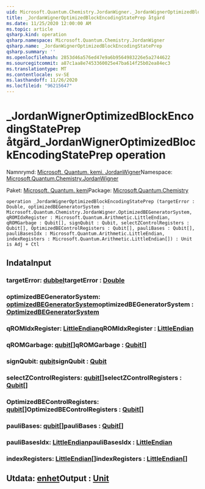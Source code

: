 ```yaml
---
uid: Microsoft.Quantum.Chemistry.JordanWigner._JordanWignerOptimizedBlockEncodingStatePrep
title: _JordanWignerOptimizedBlockEncodingStatePrep åtgärd
ms.date: 11/25/2020 12:00:00 AM
ms.topic: article
qsharp.kind: operation
qsharp.namespace: Microsoft.Quantum.Chemistry.JordanWigner
qsharp.name: _JordanWignerOptimizedBlockEncodingStatePrep
qsharp.summary: ''
ms.openlocfilehash: 2853d46a576ed47e9a6b9564983226e5a2744622
ms.sourcegitcommit: a87c1aa8e7453360025e47ba614f25b02ea84ec3
ms.translationtype: MT
ms.contentlocale: sv-SE
ms.lasthandoff: 11/26/2020
ms.locfileid: "96215647"
---
```

# <a name="_jordanwigneroptimizedblockencodingstateprep-operation"></a><span data-ttu-id="94f85-102">_JordanWignerOptimizedBlockEncodingStatePrep åtgärd</span><span class="sxs-lookup"><span data-stu-id="94f85-102">_JordanWignerOptimizedBlockEncodingStatePrep operation</span></span>

<span data-ttu-id="94f85-103">Namnrymd: [Microsoft. Quantum. kemi. JordanWigner](xref:Microsoft.Quantum.Chemistry.JordanWigner)</span><span class="sxs-lookup"><span data-stu-id="94f85-103">Namespace: [Microsoft.Quantum.Chemistry.JordanWigner](xref:Microsoft.Quantum.Chemistry.JordanWigner)</span></span>

<span data-ttu-id="94f85-104">Paket: [Microsoft. Quantum. kemi](https://nuget.org/packages/Microsoft.Quantum.Chemistry)</span><span class="sxs-lookup"><span data-stu-id="94f85-104">Package: [Microsoft.Quantum.Chemistry](https://nuget.org/packages/Microsoft.Quantum.Chemistry)</span></span>




```qsharp
operation _JordanWignerOptimizedBlockEncodingStatePrep (targetError : Double, optimizedBEGeneratorSystem : Microsoft.Quantum.Chemistry.JordanWigner.OptimizedBEGeneratorSystem, qROMIdxRegister : Microsoft.Quantum.Arithmetic.LittleEndian, qROMGarbage : Qubit[], signQubit : Qubit, selectZControlRegisters : Qubit[], OptimizedBEControlRegisters : Qubit[], pauliBases : Qubit[], pauliBasesIdx : Microsoft.Quantum.Arithmetic.LittleEndian, indexRegisters : Microsoft.Quantum.Arithmetic.LittleEndian[]) : Unit is Adj + Ctl
```


## <a name="input"></a><span data-ttu-id="94f85-105">Indata</span><span class="sxs-lookup"><span data-stu-id="94f85-105">Input</span></span>

### <a name="targeterror--double"></a><span data-ttu-id="94f85-106">targetError: [dubbel](xref:microsoft.quantum.lang-ref.double)</span><span class="sxs-lookup"><span data-stu-id="94f85-106">targetError : [Double](xref:microsoft.quantum.lang-ref.double)</span></span>




### <a name="optimizedbegeneratorsystem--optimizedbegeneratorsystem"></a><span data-ttu-id="94f85-107">optimizedBEGeneratorSystem: [optimizedBEGeneratorSystem](xref:Microsoft.Quantum.Chemistry.JordanWigner.OptimizedBEGeneratorSystem)</span><span class="sxs-lookup"><span data-stu-id="94f85-107">optimizedBEGeneratorSystem : [OptimizedBEGeneratorSystem](xref:Microsoft.Quantum.Chemistry.JordanWigner.OptimizedBEGeneratorSystem)</span></span>




### <a name="qromidxregister--littleendian"></a><span data-ttu-id="94f85-108">qROMIdxRegister: [LittleEndian](xref:Microsoft.Quantum.Arithmetic.LittleEndian)</span><span class="sxs-lookup"><span data-stu-id="94f85-108">qROMIdxRegister : [LittleEndian](xref:Microsoft.Quantum.Arithmetic.LittleEndian)</span></span>




### <a name="qromgarbage--qubit"></a><span data-ttu-id="94f85-109">qROMGarbage: [qubit](xref:microsoft.quantum.lang-ref.qubit)[]</span><span class="sxs-lookup"><span data-stu-id="94f85-109">qROMGarbage : [Qubit](xref:microsoft.quantum.lang-ref.qubit)[]</span></span>




### <a name="signqubit--qubit"></a><span data-ttu-id="94f85-110">signQubit: [qubit](xref:microsoft.quantum.lang-ref.qubit)</span><span class="sxs-lookup"><span data-stu-id="94f85-110">signQubit : [Qubit](xref:microsoft.quantum.lang-ref.qubit)</span></span>




### <a name="selectzcontrolregisters--qubit"></a><span data-ttu-id="94f85-111">selectZControlRegisters: [qubit](xref:microsoft.quantum.lang-ref.qubit)[]</span><span class="sxs-lookup"><span data-stu-id="94f85-111">selectZControlRegisters : [Qubit](xref:microsoft.quantum.lang-ref.qubit)[]</span></span>




### <a name="optimizedbecontrolregisters--qubit"></a><span data-ttu-id="94f85-112">OptimizedBEControlRegisters: [qubit](xref:microsoft.quantum.lang-ref.qubit)[]</span><span class="sxs-lookup"><span data-stu-id="94f85-112">OptimizedBEControlRegisters : [Qubit](xref:microsoft.quantum.lang-ref.qubit)[]</span></span>




### <a name="paulibases--qubit"></a><span data-ttu-id="94f85-113">pauliBases: [qubit](xref:microsoft.quantum.lang-ref.qubit)[]</span><span class="sxs-lookup"><span data-stu-id="94f85-113">pauliBases : [Qubit](xref:microsoft.quantum.lang-ref.qubit)[]</span></span>




### <a name="paulibasesidx--littleendian"></a><span data-ttu-id="94f85-114">pauliBasesIdx: [LittleEndian](xref:Microsoft.Quantum.Arithmetic.LittleEndian)</span><span class="sxs-lookup"><span data-stu-id="94f85-114">pauliBasesIdx : [LittleEndian](xref:Microsoft.Quantum.Arithmetic.LittleEndian)</span></span>




### <a name="indexregisters--littleendian"></a><span data-ttu-id="94f85-115">indexRegisters: [LittleEndian](xref:Microsoft.Quantum.Arithmetic.LittleEndian)[]</span><span class="sxs-lookup"><span data-stu-id="94f85-115">indexRegisters : [LittleEndian](xref:Microsoft.Quantum.Arithmetic.LittleEndian)[]</span></span>





## <a name="output--unit"></a><span data-ttu-id="94f85-116">Utdata: [enhet](xref:microsoft.quantum.lang-ref.unit)</span><span class="sxs-lookup"><span data-stu-id="94f85-116">Output : [Unit](xref:microsoft.quantum.lang-ref.unit)</span></span>

